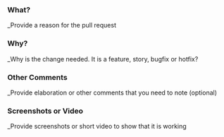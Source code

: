 ### What?
_Provide a reason for the pull request

### Why?
_Why is the change needed. It is a feature, story, bugfix or hotfix?

### Other Comments
_Provide elaboration or other comments that you need to note (optional)

### Screenshots or Video
_Provide screenshots or short video to show that it is working